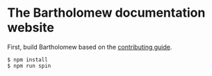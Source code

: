 # The Bartholomew documentation website

First, build Bartholomew based on the
[contributing guide](./content/docs/contributing.md).

```
$ npm install
$ npm run spin
```
